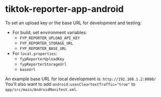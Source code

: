 # tiktok-reporter-app-android

To set an upload key or the base URL for development and testing:

* For build, set environment variables:
  * `FYP_REPORTER_UPLOAD_API_KEY`
  * `FYP_REPORTER_STORAGE_URL`
  * `FYP_REPORTER_BASE_URL`
* For `local.properties`:
  * `fypReporterUploadKey`
  * `fypReporterStorageUrl`
  * `baseUrl`

An example base URL for local development is: `http://192.168.1.2:8080/`
You'll also want to add `android:usesCleartextTraffic="true"` to `app/src/main/AndroidManifest.xml`.